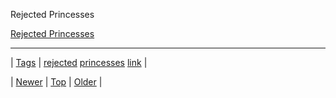 <!--
title: Rejected Princesses
date: 2020-06-28T15:27:00.336Z
tags: rejected, princesses, link
-->


Rejected Princesses

[Rejected Princesses](http://m.imgur.com/a/YDGv7)

<!--BOTTOM-POST-NAVIGATION-->
---

| [Tags](tags.md) | [rejected](tag-rejected.md) [princesses](tag-princesses.md) [link](tag-link.md) |

| [Newer](89882828188.md) | [Top](index.md) | [Older](89941910730.md) |